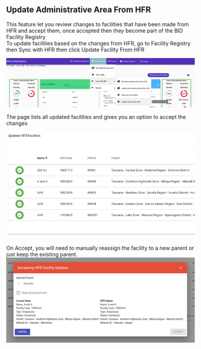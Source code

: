 ## Update Administrative Area From HFR
This feature let you review changes to facilities that have been made from HFR and accept them, once accepted then they become part of the BID Facility Registry<br>
To update facilities based on the changes from HFR, go to Facility Registry then Sync with HFR then click Update Facility From HFR

![](../images/UpdateHFRFacilityMenu.png)


The page lists all updated facilities and gives you an option to accept the changes

![](../images/UpdateHFRFacility.png)

On Accept, you will need to manually reassign the facility to a new parent or just keep the existing parent.
![](../images/UpdateHFRFacilityAccept.png)